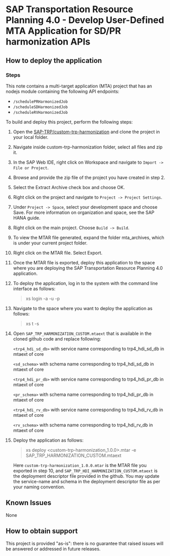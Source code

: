 # SAP Transportation Resource Planning 4.0 - Develop User-Defined MTA Application for SD/PR harmonization APIs

## How to deploy the application

### Steps

This note contains a multi-target application (MTA) project that has an nodejs module containing the following API endpoints:

- `/schedulePRHarmonizedJob`
- `/scheduleSDHarmonizedJob`
- `/scheduleRVHarmonizedJob`

To build and deploy this project, perform the following steps:

1. Open the [SAP-TRP/custom-trp-harmonization](https://github.com/SAP-TRP/custom-trp-harmonization) and clone the project in your local folder.

2. Navigate inside custom-trp-harmonization folder, select all files and zip it.

3. In the SAP Web IDE, right click on Workspace and navigate to `Import -> File or Project`.

4. Browse and provide the zip file of the project you have created in step 2.

5. Select the Extract Archive check box and choose OK.

6. Right click on the project and navigate to `Project -> Project Settings`.

7. Under `Project -> Space`, select your development space and choose Save. For more information on organization and space, see the SAP HANA guide.

8. Right click on the main project. Choose `Build -> Build`.

9. To view the MTAR file generated, expand the folder mta_archives, which is under your current project folder.

10. Right click on the MTAR file. Select Export.

11. Once the MTAR file is exported, deploy this application to the space where you are deploying the SAP Transportation Resource Planning 4.0 application.

12. To deploy the application, log in to the system with the command line interface as follows:

    > xs login -a <url> -u <user> -p <password>

13. Navigate to the space where you want to deploy the application as follows:

    > xs t -s <space>

14. Open `SAP_TRP_HARMONIZATION_CUSTOM.mtaext` that is available in the cloned github code and replace following:

    `<trp4_hdi_sd_db>` with service name corresponding to trp4_hdi_sd_db in mtaext of core

    `<sd_schema>` with schema name corresponding to trp4_hdi_sd_db in mtaext of core

    `<trp4_hdi_pr_db>` with service name corresponding to trp4_hdi_pr_db in mtaext of core

    `<pr_schema>` with schema name corresponding to trp4_hdi_pr_db in mtaext of core

    `<trp4_hdi_rv_db>` with service name corresponding to trp4_hdi_rv_db in mtaext of core

    `<rv_schema>` with schema name corresponding to trp4_hdi_rv_db in mtaext of core

15. Deploy the application as follows:

    > xs deploy <custom-trp-harmonization_1.0.0>.mtar -e SAP_TRP_HARMONIZATION_CUSTOM.mtaext

    Here `custom-trp-harmonization_1.0.0.mtar` is the MTAR file you exported in step 10, and `SAP_TRP_HDI_HARMONIZATION_CUSTOM.mtaext` is the deployment descriptor file provided in the github.
    You may update the service-name and schema in the deployment descriptor file as per your naming convention.

## Known Issues

None

## How to obtain support

This project is provided "as-is": there is no guarantee that raised issues will be answered or addressed in future releases.
